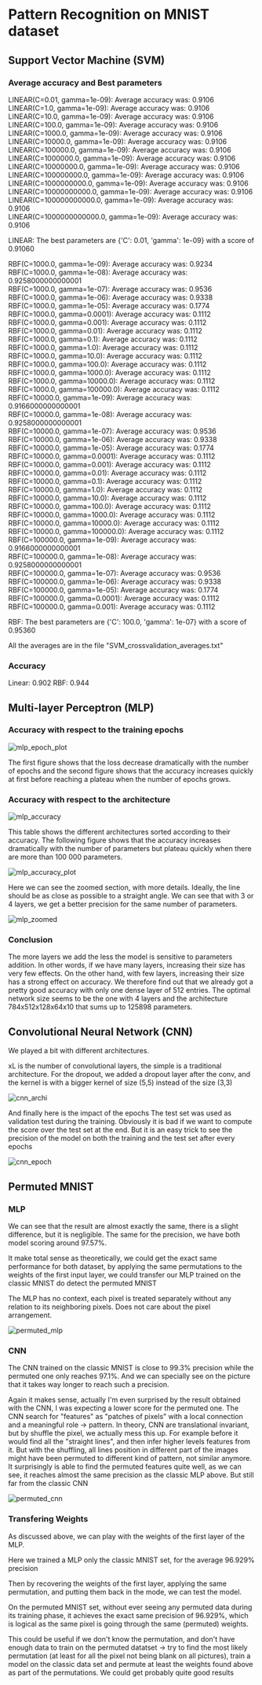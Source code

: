 # Pattern Recognition on MNIST dataset

## Support Vector Machine (SVM)

### Average accuracy and Best parameters

LINEAR(C=0.01, gamma=1e-09): Average accuracy was: 0.9106  
LINEAR(C=1.0, gamma=1e-09): Average accuracy was: 0.9106  
LINEAR(C=10.0, gamma=1e-09): Average accuracy was: 0.9106  
LINEAR(C=100.0, gamma=1e-09): Average accuracy was: 0.9106  
LINEAR(C=1000.0, gamma=1e-09): Average accuracy was: 0.9106  
LINEAR(C=10000.0, gamma=1e-09): Average accuracy was: 0.9106  
LINEAR(C=100000.0, gamma=1e-09): Average accuracy was: 0.9106  
LINEAR(C=1000000.0, gamma=1e-09): Average accuracy was: 0.9106  
LINEAR(C=10000000.0, gamma=1e-09): Average accuracy was: 0.9106  
LINEAR(C=100000000.0, gamma=1e-09): Average accuracy was: 0.9106  
LINEAR(C=1000000000.0, gamma=1e-09): Average accuracy was: 0.9106  
LINEAR(C=10000000000.0, gamma=1e-09): Average accuracy was: 0.9106  
LINEAR(C=100000000000.0, gamma=1e-09): Average accuracy was: 0.9106  
LINEAR(C=1000000000000.0, gamma=1e-09): Average accuracy was: 0.9106  

LINEAR: The best parameters are {'C': 0.01, 'gamma': 1e-09} with a score of 0.91060 


RBF(C=1000.0, gamma=1e-09): Average accuracy was: 0.9234  
RBF(C=1000.0, gamma=1e-08): Average accuracy was: 0.9258000000000001  
RBF(C=1000.0, gamma=1e-07): Average accuracy was: 0.9536  
RBF(C=1000.0, gamma=1e-06): Average accuracy was: 0.9338  
RBF(C=1000.0, gamma=1e-05): Average accuracy was: 0.1774  
RBF(C=1000.0, gamma=0.0001): Average accuracy was: 0.1112  
RBF(C=1000.0, gamma=0.001): Average accuracy was: 0.1112  
RBF(C=1000.0, gamma=0.01): Average accuracy was: 0.1112  
RBF(C=1000.0, gamma=0.1): Average accuracy was: 0.1112  
RBF(C=1000.0, gamma=1.0): Average accuracy was: 0.1112  
RBF(C=1000.0, gamma=10.0): Average accuracy was: 0.1112  
RBF(C=1000.0, gamma=100.0): Average accuracy was: 0.1112  
RBF(C=1000.0, gamma=1000.0): Average accuracy was: 0.1112  
RBF(C=1000.0, gamma=10000.0): Average accuracy was: 0.1112  
RBF(C=1000.0, gamma=100000.0): Average accuracy was: 0.1112  
RBF(C=10000.0, gamma=1e-09): Average accuracy was: 0.9166000000000001  
RBF(C=10000.0, gamma=1e-08): Average accuracy was: 0.9258000000000001  
RBF(C=10000.0, gamma=1e-07): Average accuracy was: 0.9536  
RBF(C=10000.0, gamma=1e-06): Average accuracy was: 0.9338  
RBF(C=10000.0, gamma=1e-05): Average accuracy was: 0.1774  
RBF(C=10000.0, gamma=0.0001): Average accuracy was: 0.1112  
RBF(C=10000.0, gamma=0.001): Average accuracy was: 0.1112  
RBF(C=10000.0, gamma=0.01): Average accuracy was: 0.1112  
RBF(C=10000.0, gamma=0.1): Average accuracy was: 0.1112  
RBF(C=10000.0, gamma=1.0): Average accuracy was: 0.1112  
RBF(C=10000.0, gamma=10.0): Average accuracy was: 0.1112  
RBF(C=10000.0, gamma=100.0): Average accuracy was: 0.1112  
RBF(C=10000.0, gamma=1000.0): Average accuracy was: 0.1112  
RBF(C=10000.0, gamma=10000.0): Average accuracy was: 0.1112  
RBF(C=10000.0, gamma=100000.0): Average accuracy was: 0.1112  
RBF(C=100000.0, gamma=1e-09): Average accuracy was: 0.9166000000000001  
RBF(C=100000.0, gamma=1e-08): Average accuracy was: 0.9258000000000001  
RBF(C=100000.0, gamma=1e-07): Average accuracy was: 0.9536  
RBF(C=100000.0, gamma=1e-06): Average accuracy was: 0.9338  
RBF(C=100000.0, gamma=1e-05): Average accuracy was: 0.1774  
RBF(C=100000.0, gamma=0.0001): Average accuracy was: 0.1112  
RBF(C=100000.0, gamma=0.001): Average accuracy was: 0.1112  

RBF: The best parameters are {'C': 100.0, 'gamma': 1e-07} with a score of 0.95360 

All the averages are in the file "SVM_crossvalidation_averages.txt"

### Accuracy

Linear: 0.902
RBF: 0.944

## Multi-layer Perceptron (MLP)

### Accuracy with respect to the training epochs

![mlp_epoch_plot](https://user-images.githubusercontent.com/85929824/162423918-3420180e-6c95-4213-b52a-5f8907a31564.png)

The first figure shows that the loss decrease dramatically with the number of epochs and the second figure shows that the accuracy increases quickly at first before reaching a plateau when the number of epochs grows.

### Accuracy with respect to the architecture

![mlp_accuracy](https://github.com/fwicht/mnist-recognition/blob/main/img/mlp_archi.png)

This table shows the different architectures sorted according to their accuracy. The following figure shows that the accuracy increases dramatically with the number of parameters but plateau quickly when there are more than 100 000 parameters.

![mlp_accuracy_plot](https://user-images.githubusercontent.com/85929824/162430244-95342d2f-4fbd-434d-a343-9e7734e50198.png)

Here we can see the zoomed section, with more details. Ideally, the line should be as close as possible to a straight angle. We can see that with 3 or 4 layers, we get a better precision for the same number of parameters.

![mlp_zoomed](https://github.com/fwicht/mnist-recognition/blob/main/img/mlp_layers.png)

### Conclusion

The more layers we add the less the model is sensitive to parameters addition. In other words, if we have many layers, increasing their size has very few effects. On the other hand, with few layers, increasing their size has a strong effect on accuracy. We therefore find out that we already got a pretty good accuracy with only one dense layer of 512 entries. The optimal network size seems to be the one with 4 layers and the architecture 784x512x128x64x10 that sums up to 125898 parameters.

## Convolutional Neural Network (CNN)

We played a bit with different architectures.

xL is the number of convolutional layers, the simple is a traditional architecture. For the dropout, we added a dropout layer after the conv, and the kernel is with a bigger kernel of size (5,5) instead of the size (3,3)

![cnn_archi](https://github.com/fwicht/mnist-recognition/blob/main/img/cnn_perf.png)


And finally here is the impact of the epochs
The test set was used as validation test during the training. Obviously it is bad if we want to compute the score over the test set at the end. But it is an easy trick to see the precision of the model on both the training and the test set after every epochs

![cnn_epoch](https://github.com/fwicht/mnist-recognition/blob/main/img/cnn_epochs.png)

## Permuted MNIST

### MLP

We can see that the result are almost exactly the same, there is a slight difference, but it is negligible.
The same for the precision, we have both model scoring around 97.57%.

It make total sense as theoretically, we could get the exact same performance for both dataset, by applying the same permutations to the weights of the first input layer, we could transfer our MLP trained on the classic MNIST do detect the permuted MNIST

The MLP has no context, each pixel is treated separately without any relation to its neighboring pixels. Does not care about the pixel arrangement.

![permuted_mlp](https://github.com/fwicht/mnist-recognition/blob/main/img/permuted_mlp.png)

### CNN

The CNN trained on the classic MNIST is close to 99.3% precision while the permuted one only reaches 97.1%. And we can specially see on the picture that it takes way longer to reach such a precision. 

Again it makes sense, actually I'm even surprised by the result obtained with the CNN, I was expecting a lower score for the permuted one. The CNN search for "features" as "patches of pixels" with a local connection and a meaningful role -> pattern. In theory, CNN are translational invariant, but by shuffle the pixel, we actually mess this up. For example before it would find all the "straight lines", and then infer higher levels features from it. But with the shuffling, all lines position in different part of the images might have been permuted to different kind of pattern, not similar anymore. It surprisingly is able to find the permuted features quite well, as we can see, it reaches almost the same precision as the classic MLP above. But still far from the classic CNN 


![permuted_cnn](https://github.com/fwicht/mnist-recognition/blob/main/img/permuted_cnn.png)

### Transfering Weights

As discussed above, we can play with the weights of the first layer of the MLP.

Here we trained a MLP only the classic MNIST set, for the average 96.929% precision

Then by recovering the weights of the first layer, applying the same permutation, and putting them back in the mode, we can test the model.

On the permuted MNIST set, without ever seeing any permuted data during its training phase, it achieves the exact same precision of 96.929%, which is logical as the same pixel is going through the same (permuted) weights. 

This could be useful if we don't know the permutation, and don't have enough data to train on the permuted datatset -> try to find the most likely permutation (at least for all the pixel not being blank on all pictures), train a model on the classic data set and permute at least the weights found above as part of the permutations. We could get probably quite good results

